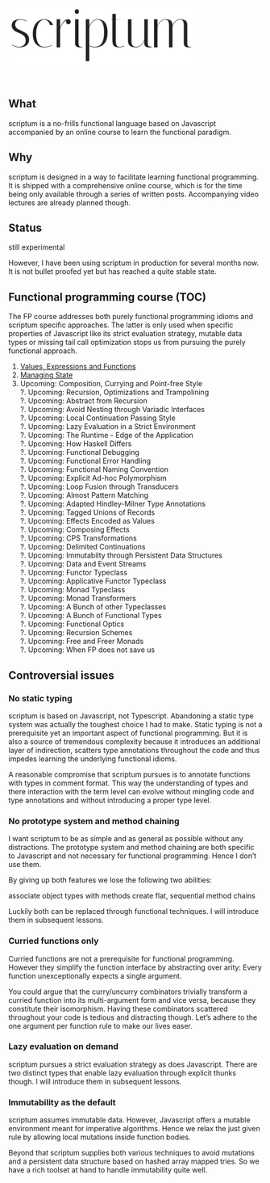 <img src="./logo.png" width="366" height="114" alt="scriptum"><br><br><br>

## What

scriptum is a no-frills functional language based on Javascript accompanied by an online course to learn the functional paradigm.

## Why

scriptum is designed in a way to facilitate learning functional programming. It is shipped with a comprehensive online course, which is for the time being only available through a series of written posts. Accompanying video lectures are already planned though.

## Status

still experimental

However, I have been using scriptum in production for several months now. It is not bullet proofed yet but has reached a quite stable state.

## Functional programming course (TOC)

The FP course addresses both purely functional programming idioms and scriptum specific approaches. The latter is only used when specific properties of Javascript like its strict evaluation strategy, mutable data types or missing tail call optimization stops us from pursuing the purely functional approach.

1. [Values, Expressions and Functions](https://github.com/kongware/scriptum/blob/master/ch-1.md)
2. [Managing State](https://github.com/kongware/scriptum/blob/master/ch-2.md)
3. Upcoming: Composition, Currying and Point-free Style <br/>
?. Upcoming: Recursion, Optimizations and Trampolining <br/>
?. Upcoming: Abstract from Recursion <br/>
?. Upcoming: Avoid Nesting through Variadic Interfaces <br/>
?. Upcoming: Local Continuation Passing Style <br/>
?. Upcoming: Lazy Evaluation in a Strict Environment <br/>
?. Upcoming: The Runtime - Edge of the Application <br/>
?. Upcoming: How Haskell Differs <br/>
?. Upcoming: Functional Debugging <br/>
?. Upcoming: Functional Error Handling <br/>
?. Upcoming: Functional Naming Convention <br/>
?. Upcoming: Explicit Ad-hoc Polymorphism <br/>
?. Upcoming: Loop Fusion through Transducers <br/>
?. Upcoming: Almost Pattern Matching <br/>
?. Upcoming: Adapted Hindley-Milner Type Annotations <br/>
?. Upcoming: Tagged Unions of Records <br/>
?. Upcoming: Effects Encoded as Values <br/>
?. Upcoming: Composing Effects <br/>
?. Upcoming: CPS Transformations <br/>
?. Upcoming: Delimited Continuations <br/>
?. Upcoming: Immutabilty through Persistent Data Structures <br/>
?. Upcoming: Data and Event Streams <br/>
?. Upcoming: Functor Typeclass <br/>
?. Upcoming: Applicative Functor Typeclass <br/>
?. Upcoming: Monad Typeclass <br/>
?. Upcoming: Monad Transformers <br/>
?. Upcoming: A Bunch of other Typeclasses <br/>
?. Upcoming: A Bunch of Functional Types <br/>
?. Upcoming: Functional Optics <br/>
?. Upcoming: Recursion Schemes <br/>
?. Upcoming: Free and Freer Monads <br/>
?. Upcoming: When FP does not save us

## Controversial issues

### No static typing

scriptum is based on Javascript, not Typescript. Abandoning a static type system was actually the toughest choice I had to make. Static typing is not a prerequisite yet an important aspect of functional programming. But it is also a source of tremendous complexity because it introduces an additional layer of indirection, scatters type annotations throughout the code and thus impedes learning the underlying functional idioms.

A reasonable compromise that scriptum pursues is to annotate functions with types in comment format. This way the understanding of types and there interaction with the term level can evolve without mingling code and type annotations and without introducing a proper type level.

### No prototype system and method chaining

I want scriptum to be as simple and as general as possible without any distractions. The prototype system and method chaining are both specific to Javascript and not necessary for functional programming. Hence I don’t use them.

By giving up both features we lose the following two abilities:

associate object types with methods
create flat, sequential method chains

Luckily both can be replaced through functional techniques. I will introduce them in subsequent lessons.

### Curried functions only

Curried functions are not a prerequisite for functional programming. However they simplify the function interface by abstracting over arity: Every function unexceptionally expects a single argument.

You could argue that the curry/uncurry combinators trivially transform a curried function into its multi-argument form and vice versa, because they constitute their isomorphism. Having these combinators scattered throughout your code is tedious and distracting though. Let’s adhere to the one argument per function rule to make our lives easer.

### Lazy evaluation on demand

scriptum pursues a strict evaluation strategy as does Javascript. There are two distinct types that enable lazy evaluation through explicit thunks though. I will introduce them in subsequent lessons.

### Immutability as the default

scriptum assumes immutable data. However, Javascript offers a mutable environment meant for imperative algorithms. Hence we relax the just given rule by allowing local mutations inside function bodies.

Beyond that scriptum supplies both various techniques to avoid mutations and a persistent data structure based on hashed array mapped tries. So we have a rich toolset at hand to handle immutability quite well.
